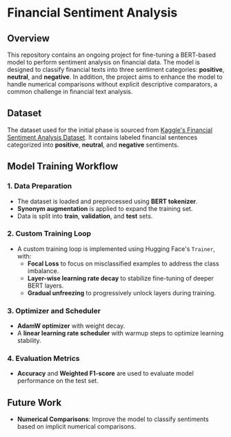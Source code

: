 # **Financial Sentiment Analysis**

## **Overview**
This repository contains an ongoing project for fine-tuning a BERT-based model to perform sentiment analysis on financial data. The model is designed to classify financial texts into three sentiment categories: **positive**, **neutral**, and **negative**. In addition, the project aims to enhance the model to handle numerical comparisons without explicit descriptive comparators, a common challenge in financial text analysis.

## **Dataset**
The dataset used for the initial phase is sourced from [Kaggle's Financial Sentiment Analysis Dataset](https://www.kaggle.com/datasets/sbhatti/financial-sentiment-analysis). It contains labeled financial sentences categorized into **positive**, **neutral**, and **negative** sentiments.

## **Model Training Workflow**

### **1. Data Preparation**
- The dataset is loaded and preprocessed using **BERT tokenizer**.
- **Synonym augmentation** is applied to expand the training set.
- Data is split into **train**, **validation**, and **test** sets.

### **2. Custom Training Loop**
- A custom training loop is implemented using Hugging Face's `Trainer`, with:
  - **Focal Loss** to focus on misclassified examples to address the class imbalance.
  - **Layer-wise learning rate decay** to stabilize fine-tuning of deeper BERT layers.
  - **Gradual unfreezing** to progressively unlock layers during training.

### **3. Optimizer and Scheduler**
- **AdamW optimizer** with weight decay.
- A **linear learning rate scheduler** with warmup steps to optimize learning stability.

### **4. Evaluation Metrics**
- **Accuracy** and **Weighted F1-score** are used to evaluate model performance on the test set.

## **Future Work**
- **Numerical Comparisons**: Improve the model to classify sentiments based on implicit numerical comparisons.
